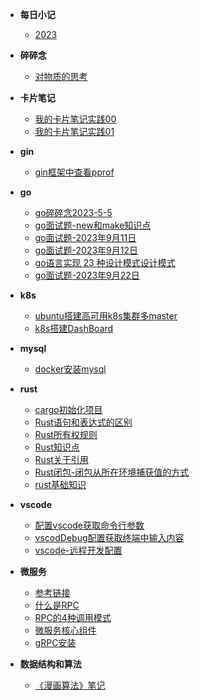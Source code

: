 - **每日小记**
    - [2023](diary.md)

- **碎碎念**
    - [对物质的思考](./node/diary/2023-5-6-1312.md)

- **卡片笔记**
    - [我的卡片笔记实践00](./node/diary/2023-5-6-1313.md)
    - [我的卡片笔记实践01](./node/diary/2023-5-18-1135.md)

- **gin**
    - [gin框架中查看pprof](./node/diary/2023-5-6-1311.md)

- **go**
    - [go碎碎念2023-5-5](./node/diary/2023-5-6-1309.md)
    - [go面试题-new和make知识点](./node/diary/2023-8-30-1033.md)
    - [go面试题-2023年9月11日](./node/diary/2023-9-11-1443.md)
    - [go面试题-2023年9月12日](./node/diary/2023-9-12-1125.md)
    - [go语言实现 23 种设计模式设计模式](./node/diary/2023-9-13-1500.md)
    - [go面试题-2023年9月22日](./node/diary/2023-9-22-1140.md)

- **k8s**
    - [ubuntu搭建高可用k8s集群多master](./node/diary/2023-5-6-1308.md "欢迎入坑k8s")
    - [k8s搭建DashBoard](./node/diary/2023-5-6-1307.md)

- **mysql**
    - [docker安装mysql](./node/diary/2023-5-6-1306.md)

- **rust**
    - [cargo初始化项目](./node/diary/2023-6-7-1049.md)
    - [Rust语句和表达式的区别](./node/diary/2023-6-7-1051.md)
    - [Rust所有权规则](./node/diary/2023-6-7-1038.md)
    - [Rust知识点](./node/diary/2023-6-7-1042.md)
    - [Rust关于引用](./node/diary/2023-6-7-1045.md)
    - [Rust闭包-闭包从所在环境捕获值的方式](./node/diary/2023-6-13-1542.md)
    - [rust基础知识](./node/diary/2023-9-20-1523.md)

- **vscode**
    - [配置vscode获取命令行参数](./node/diary/2023-5-6-1147.md) 
    - [vscodDebug配置获取终端中输入内容](./node/diary/2023-5-6-1148.md)
    - [vscode-远程开发配置](./node/diary/2023-5-6-1146.md)

- **微服务**
    - [参考链接](./node/diary/2023-5-10-1501.md)
    - [什么是RPC](./node/diary/2023-5-10-1504.md)
    - [RPC的4种调用模式](./node/diary/2023-5-10-1509.md)
    - [微服务核心组件](./node/diary/2023-5-10-1515.md)
    - [gRPC安装](./node/diary/2023-5-11-1348.md)

- **数据结构和算法**
    - [《漫画算法》笔记](./node/diary/2023-8-31-0907.md)
